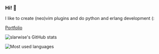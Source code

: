 ### Hi! 👋

<!--
**slarwise/slarwise** is a ✨ _special_ ✨ repository because its `README.md` (this file) appears on your GitHub profile.

Here are some ideas to get you started:

- 🔭 I’m currently working on ...
- 🌱 I’m currently learning ...
- 👯 I’m looking to collaborate on ...
- 🤔 I’m looking for help with ...
- 💬 Ask me about ...
- 📫 How to reach me: ...
- 😄 Pronouns: ...
- ⚡ Fun fact: ...
-->

I like to create (neo)vim plugins and do python and erlang development (:

[Portfolio](https://slarwise.github.io)

![slarwise's GitHub stats](https://github-readme-stats.vercel.app/api?username=slarwise)

![Most used languages](https://github-readme-stats.vercel.app/api/top-langs/?username=slarwise)
